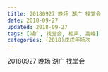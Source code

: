```yaml
---
title: 20180927 晚场 湖广 找堂会
date: 2018-09-27
updated: 2018-09-27
tags: [湖广, 找堂会, 相声, 高峰]
categories: (2018)戊戌年场次 
---
```

20180927 晚场 湖广 找堂会
